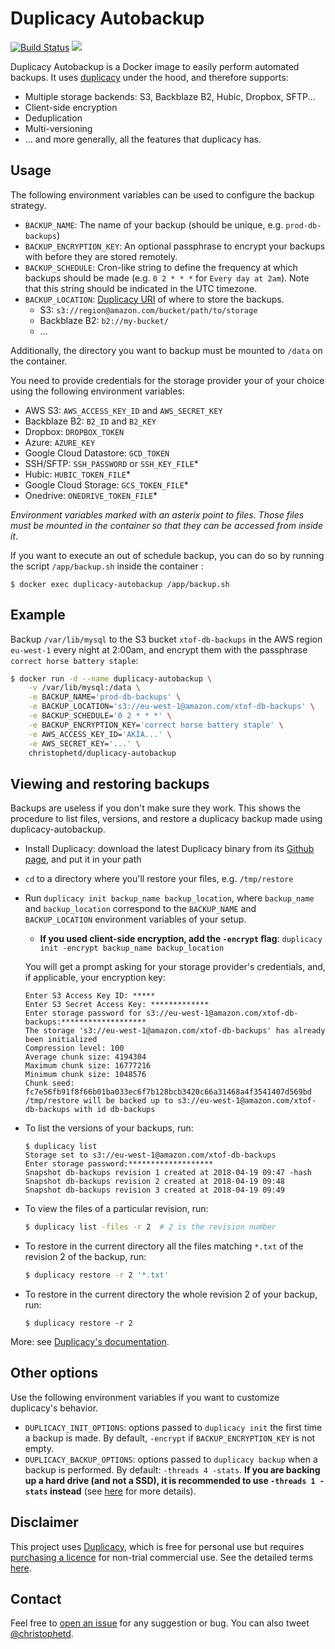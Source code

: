 # Duplicacy Autobackup

[![Build Status](https://travis-ci.org/christophetd/duplicacy-autobackup.svg?branch=master)](https://travis-ci.org/christophetd/duplicacy-autobackup)  [![](https://images.microbadger.com/badges/image/christophetd/duplicacy-autobackup.svg)](https://microbadger.com/images/christophetd/duplicacy-autobackup "Get your own image badge on microbadger.com")

Duplicacy Autobackup is a Docker image to easily perform automated backups. It uses [duplicacy](https://github.com/gilbertchen/duplicacy) under the hood, and therefore supports:

- Multiple storage backends: S3, Backblaze B2, Hubic, Dropbox, SFTP...
- Client-side encryption
- Deduplication
- Multi-versioning
- ... and more generally, all the features that duplicacy has.

## Usage

The following environment variables can be used to configure the backup strategy.

- `BACKUP_NAME`: The name of your backup (should be unique, e.g. `prod-db-backups`)
- `BACKUP_ENCRYPTION_KEY`: An optional passphrase to encrypt your backups with before they are stored remotely.
- `BACKUP_SCHEDULE`: Cron-like string to define the frequency at which backups should be made (e.g. `0 2 * * *` for `Every day at 2am`). Note that this string should be indicated in the UTC timezone.
- `BACKUP_LOCATION`: [Duplicacy URI](https://github.com/gilbertchen/duplicacy/wiki/Storage-Backends) of where to store the backups.
    - S3: `s3://region@amazon.com/bucket/path/to/storage`
    - Backblaze B2: `b2://my-bucket/`
    - ...

Additionally, the directory you want to backup must be mounted to `/data` on the container.

You need to provide credentials for the storage provider your of your choice using the following environment variables:

- AWS S3: `AWS_ACCESS_KEY_ID` and `AWS_SECRET_KEY`
- Backblaze B2: `B2_ID` and `B2_KEY`
- Dropbox: `DROPBOX_TOKEN`
- Azure: `AZURE_KEY`
- Google Cloud Datastore: `GCD_TOKEN`
- SSH/SFTP: `SSH_PASSWORD` or `SSH_KEY_FILE`*
- Hubic: `HUBIC_TOKEN_FILE`*
- Google Cloud Storage: `GCS_TOKEN_FILE`*
- Onedrive: `ONEDRIVE_TOKEN_FILE`*

*Environment variables marked with an asterix point to files. Those files must be mounted in the container so that they can be accessed from inside it*.

If you want to execute an out of schedule backup, you can do so by running the script `/app/backup.sh` inside the container :

``` 
$ docker exec duplicacy-autobackup /app/backup.sh
```

## Example

Backup `/var/lib/mysql` to the S3 bucket `xtof-db-backups` in the AWS region `eu-west-1` every night at 2:00am, and encrypt them with the passphrase `correct horse battery staple`:

```bash
$ docker run -d --name duplicacy-autobackup \
    -v /var/lib/mysql:/data \
    -e BACKUP_NAME='prod-db-backups' \
    -e BACKUP_LOCATION='s3://eu-west-1@amazon.com/xtof-db-backups' \
    -e BACKUP_SCHEDULE='0 2 * * *' \
    -e BACKUP_ENCRYPTION_KEY='correct horse battery staple' \
    -e AWS_ACCESS_KEY_ID='AKIA...' \
    -e AWS_SECRET_KEY='...' \
    christophetd/duplicacy-autobackup
```

## Viewing and restoring backups

Backups are useless if you don't make sure they work. This shows the procedure to list files, versions, and restore a duplicacy backup made using duplicacy-autobackup.

- Install Duplicacy: download the latest Duplicacy binary from its [Github page](https://github.com/gilbertchen/duplicacy/releases), and put it in your path

- `cd` to a directory where you'll restore your files, e.g. `/tmp/restore`

- Run `duplicacy init backup_name backup_location`, where `backup_name` and `backup_location` correspond to the `BACKUP_NAME` and `BACKUP_LOCATION` environment variables of your setup.
    - **If you used client-side encryption, add the `-encrypt` flag**: `duplicacy init -encrypt backup_name backup_location`

  You will get a prompt asking for your storage provider's credentials, and, if applicable, your encryption key:

  ```
  Enter S3 Access Key ID: *****
  Enter S3 Secret Access Key: *************
  Enter storage password for s3://eu-west-1@amazon.com/xtof-db-backups:*******************
  The storage 's3://eu-west-1@amazon.com/xtof-db-backups' has already been initialized
  Compression level: 100
  Average chunk size: 4194304
  Maximum chunk size: 16777216
  Minimum chunk size: 1048576
  Chunk seed: fc7e56fb91f8f66b01ba033ec6f7b128bcb3420c66a31468a4f3541407d569bd
  /tmp/restore will be backed up to s3://eu-west-1@amazon.com/xtof-db-backups with id db-backups
  ```

- To list the versions of your backups, run:

  ```
  $ duplicacy list
  Storage set to s3://eu-west-1@amazon.com/xtof-db-backups
  Enter storage password:*******************
  Snapshot db-backups revision 1 created at 2018-04-19 09:47 -hash
  Snapshot db-backups revision 2 created at 2018-04-19 09:48 
  Snapshot db-backups revision 3 created at 2018-04-19 09:49 
  ```

- To view the files of a particular revision, run:

  ```bash
  $ duplicacy list -files -r 2  # 2 is the revision number
  ```

- To restore in the current directory all the files matching `*.txt` of the revision 2 of the backup, run:

  ```bash
  $ duplicacy restore -r 2 '*.txt'
  ```

- To restore in the current directory the whole revision 2 of your backup, run:

  ```
  $ duplicacy restore -r 2
  ```

More: see [Duplicacy's documentation](https://github.com/gilbertchen/duplicacy/wiki).

## Other options

Use the following environment variables if you want to customize duplicacy's behavior.

- `DUPLICACY_INIT_OPTIONS`: options passed to `duplicacy init` the first time a backup is made. By default, `-encrypt` if `BACKUP_ENCRYPTION_KEY` is not empty.
- `DUPLICACY_BACKUP_OPTIONS`: options passed to `duplicacy backup` when a backup is performed. By default: `-threads 4 -stats`. **If you are backing up a hard drive (and not a SSD), it is recommended to use `-threads 1 -stats` instead** (see [here](https://duplicacy.com/issue?id=5670666258874368) for more details).

## Disclaimer

This project uses [Duplicacy](https://github.com/gilbertchen/duplicacy), which is free for personal use but requires [purchasing a licence](https://duplicacy.com/buy.html) for non-trial commercial use. See the detailed terms [here](https://github.com/gilbertchen/duplicacy/blob/master/LICENSE.md).

## Contact

Feel free to [open an issue](https://github.com/christophetd/duplicacy-autobackup/issues/new) for any suggestion or bug. You can also tweet [@christophetd](https://twitter.com/christophetd).
